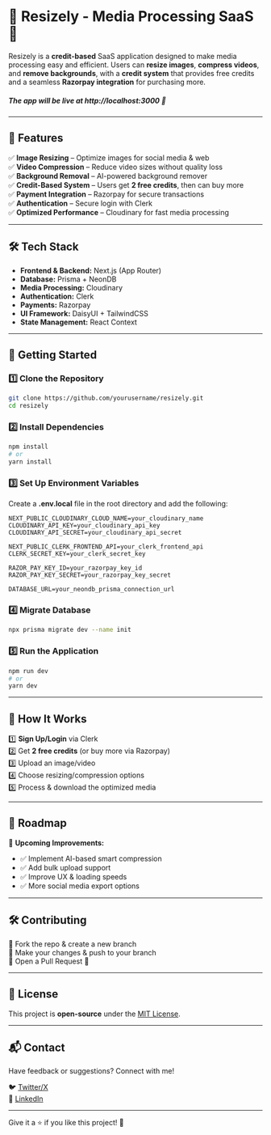 # 📸 Resizely - Media Processing SaaS 🚀

Resizely is a **credit-based** SaaS application designed to make media processing easy and efficient. Users can **resize images**, **compress videos**, and **remove backgrounds**, with a **credit system** that provides free credits and a seamless **Razorpay integration** for purchasing more.

##### The app will be live at **http://localhost:3000** 🚀  
---

## 🌟 Features  

✅ **Image Resizing** – Optimize images for social media & web  
✅ **Video Compression** – Reduce video sizes without quality loss  
✅ **Background Removal** – AI-powered background remover  
✅ **Credit-Based System** – Users get **2 free credits**, then can buy more  
✅ **Payment Integration** – Razorpay for secure transactions  
✅ **Authentication** – Secure login with Clerk  
✅ **Optimized Performance** – Cloudinary for fast media processing  

---

## 🛠️ Tech Stack  

- **Frontend & Backend:** Next.js (App Router)  
- **Database:** Prisma + NeonDB  
- **Media Processing:** Cloudinary  
- **Authentication:** Clerk  
- **Payments:** Razorpay  
- **UI Framework:** DaisyUI + TailwindCSS  
- **State Management:** React Context  

---

## 🚀 Getting Started  

### 1️⃣ Clone the Repository  

```sh
git clone https://github.com/yourusername/resizely.git
cd resizely
```

### 2️⃣ Install Dependencies  

```sh
npm install
# or
yarn install
```

### 3️⃣ Set Up Environment Variables  

Create a **.env.local** file in the root directory and add the following:  

```env
NEXT_PUBLIC_CLOUDINARY_CLOUD_NAME=your_cloudinary_name
CLOUDINARY_API_KEY=your_cloudinary_api_key
CLOUDINARY_API_SECRET=your_cloudinary_api_secret

NEXT_PUBLIC_CLERK_FRONTEND_API=your_clerk_frontend_api
CLERK_SECRET_KEY=your_clerk_secret_key

RAZOR_PAY_KEY_ID=your_razorpay_key_id
RAZOR_PAY_KEY_SECRET=your_razorpay_key_secret

DATABASE_URL=your_neondb_prisma_connection_url
```

### 4️⃣ Migrate Database  

```sh
npx prisma migrate dev --name init
```

### 5️⃣ Run the Application  

```sh
npm run dev
# or
yarn dev
```


---

## 📸 How It Works  

1️⃣ **Sign Up/Login** via Clerk  
2️⃣ Get **2 free credits** (or buy more via Razorpay)  
3️⃣ Upload an image/video  
4️⃣ Choose resizing/compression options  
5️⃣ Process & download the optimized media  

---

## 📌 Roadmap  

🚀 **Upcoming Improvements:**  
- ✅ Implement AI-based smart compression  
- ✅ Add bulk upload support  
- ✅ Improve UX & loading speeds  
- ✅ More social media export options  

---

## 🛠 Contributing  

🔹 Fork the repo & create a new branch  
🔹 Make your changes & push to your branch  
🔹 Open a Pull Request 🎉  

---

## 📝 License  

This project is **open-source** under the [MIT License](LICENSE).  

---

## 📬 Contact  

Have feedback or suggestions? Connect with me!  

🐦 [Twitter/X](https://x.com/Nikhil10_02)  
🔗 [LinkedIn](https://www.linkedin.com/in/nikhil-bhoyar-nb1010)  

---

Give it a ⭐ if you like this project! 🚀

